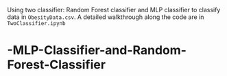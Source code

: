 Using two classifier: Random Forest classifier and MLP classifier to classify data in `ObesityData.csv`. A detailed walkthrough along the code are in `TwoClassifier.ipynb`
# -MLP-Classifier-and-Random-Forest-Classifier
